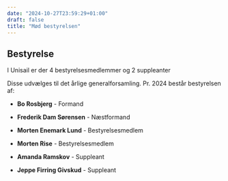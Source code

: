 ```yaml
---
date: "2024-10-27T23:59:29+01:00"
draft: false
title: "Mød bestyrelsen"
---
```


## Bestyrelse

I Unisail er der 4 bestyrelsesmedlemmer og 2 suppleanter

Disse udvælges til det årlige generalforsamling.
Pr. 2024 består bestyrelsen af:

- **Bo Rosbjerg** - Formand
- **Frederik Dam Sørensen** - Næstformand
- **Morten Enemark Lund** - Bestyrelsesmedlem
- **Morten Rise** - Bestyrelsesmedlem

- **Amanda Ramskov** - Suppleant
- **Jeppe Firring Givskud** - Suppleant
